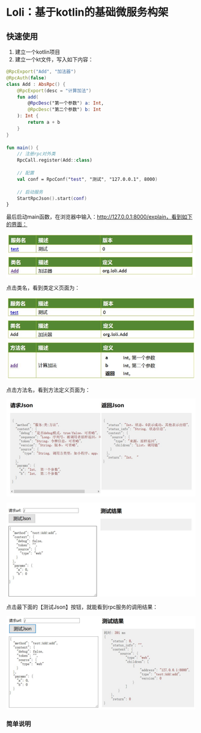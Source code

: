 # Loli：基于kotlin的基础微服务构架
## 快速使用
1. 建立一个kotlin项目
2. 建立一个kt文件，写入如下内容：
```kotlin
@RpcExport("Add", "加法器")
@RpcAuth(false)
class Add : AbsRpc() {
    @RpcExport(desc = "计算加法")
    fun add(
        @RpcDesc("第一个参数") a: Int,
        @RpcDesc("第二个参数") b: Int
    ): Int {
        return a + b
    }
}

fun main() {
    // 注册rpc对外类
    RpcCall.register(Add::class)

    // 配置
    val conf = RpcConf("test", "测试", "127.0.0.1", 8000)

    // 启动服务
    StartRpcJson().start(conf)
}
```
最后启动main函数，在浏览器中输入：http://127.0.0.1:8000/explain，看到如下的界面：

![服务定义页面](doc/loli-core-1.jpg)

点击类名，看到类定义页面为：

![类定义页面](doc/loli-core-2.jpg)

点击方法名，看到方法定义页面为：

![方法定义页面](doc/loli-core-3.jpg)

![方法定义页面](doc/loli-core-4.jpg)

点击最下面的【测试Json】按钮，就能看到rpc服务的调用结果：

![方法定义页面](doc/loli-core-5.jpg)

### 简单说明
